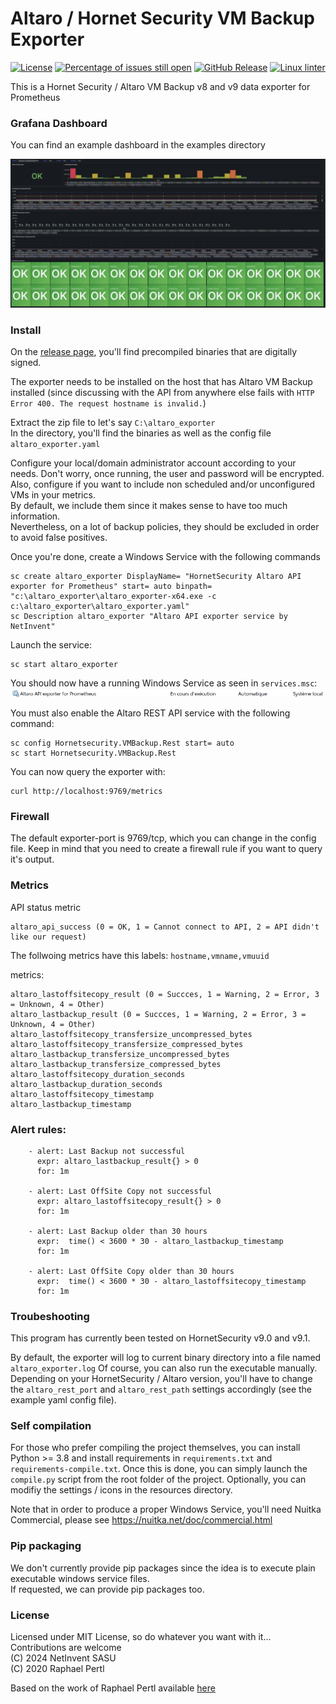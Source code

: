 # Altaro / Hornet Security VM Backup Exporter
[![License](https://img.shields.io/badge/license-MIT-blu.svg)](https://opensource.org/license/mit)
[![Percentage of issues still open](http://isitmaintained.com/badge/open/nnetinvent/altaro_exporter.svg)](http://isitmaintained.com/project/netinvent/altaro_exporter "Percentage of issues still open")
[![GitHub Release](https://img.shields.io/github/release/netinvent/altaro_exporter.svg?label=Latest)](https://github.com/netinvent/altaro_exporter/releases/latest)
[![Linux linter](https://github.com/netinvent/altaro_exporter/actions/workflows/pylint-windows.yaml/badge.svg)](https://github.com/netinvent/altaro_exporter/actions/workflows/pylint-windows.yaml)


This is a Hornet Security / Altaro VM Backup v8 and v9 data exporter for Prometheus 

### Grafana Dashboard

You can find an example dashboard in the examples directory

![image](examples/grafana_dashboard_v0.10.0.png)

### Install

On the [release page](https://github.com/netinvent/altaro_exporter/releases), you'll find precompiled binaries that are digitally signed.

The exporter needs to be installed on the host that has Altaro VM Backup installed (since discussing with the API from anywhere else fails with `HTTP Error 400. The request hostname is invalid.`)

Extract the zip file to let's say `C:\altaro_exporter`  
In the directory, you'll find the binaries as well as the config file `altaro_exporter.yaml`

Configure your local/domain administrator account according to your needs. Don't worry, once running, the user and password will be encrypted.  
Also, configure if you want to include non scheduled and/or unconfigured VMs in your metrics.  
By default, we include them since it makes sense to have too much information.  
Nevertheless, on a lot of backup policies, they should be excluded in order to avoid false positives.  

Once you're done, create a Windows Service with the following commands

```
sc create altaro_exporter DisplayName= "HornetSecurity Altaro API exporter for Prometheus" start= auto binpath= "c:\altaro_exporter\altaro_exporter-x64.exe -c c:\altaro_exporter\altaro_exporter.yaml"
sc Description altaro_exporter "Altaro API exporter service by NetInvent"
```

Launch the service:
```
sc start altaro_exporter
```

You should now have a running Windows Service as seen in `services.msc`:
![image](examples/altaro_exporter_service.png)

You must also enable the Altaro REST API service with the following command:
```
sc config Hornetsecurity.VMBackup.Rest start= auto
sc start Hornetsecurity.VMBackup.Rest
```

You can now query the exporter with:
```
curl http://localhost:9769/metrics
```

### Firewall

The default exporter-port is 9769/tcp, which you can change in the config file.
Keep in mind that you need to create a firewall rule if you want to query it's output.

### Metrics

API status metric 
```
altaro_api_success (0 = OK, 1 = Cannot connect to API, 2 = API didn't like our request)
```

The follwoing metrics have this labels:
` hostname,vmname,vmuuid `

metrics:
```
altaro_lastoffsitecopy_result (0 = Succces, 1 = Warning, 2 = Error, 3 = Unknown, 4 = Other)
altaro_lastbackup_result (0 = Succces, 1 = Warning, 2 = Error, 3 = Unknown, 4 = Other)
altaro_lastoffsitecopy_transfersize_uncompressed_bytes
altaro_lastoffsitecopy_transfersize_compressed_bytes
altaro_lastbackup_transfersize_uncompressed_bytes
altaro_lastbackup_transfersize_compressed_bytes
altaro_lastoffsitecopy_duration_seconds
altaro_lastbackup_duration_seconds
altaro_lastoffsitecopy_timestamp
altaro_lastbackup_timestamp
```

### Alert rules:

```
    - alert: Last Backup not successful
      expr: altaro_lastbackup_result{} > 0
      for: 1m

    - alert: Last OffSite Copy not successful
      expr: altaro_lastoffsitecopy_result{} > 0
      for: 1m

    - alert: Last Backup older than 30 hours
      expr:  time() < 3600 * 30 - altaro_lastbackup_timestamp
      for: 1m

    - alert: Last OffSite Copy older than 30 hours
      expr:  time() < 3600 * 30 - altaro_lastoffsitecopy_timestamp
      for: 1m

```

### Troubeshooting

This program has currently been tested on HornetSecurity v9.0 and v9.1.

By default, the exporter will log to current binary directory into a file named `altaro_exporter.log`
Of course, you can also run the executable manually.  
Depending on your HornetSecurity / Altaro version, you'll have to change the `altaro_rest_port` and `altaro_rest_path` settings accordingly (see the example yaml config file).

### Self compilation

For those who prefer compiling the project themselves, you can install Python >= 3.8 and install requirements in `requirements.txt` and `requirements-compile.txt`.
Once this is done, you can simply launch the `compile.py` script from the root folder of the project. 
Optionally, you can modifiy the settings / icons in the resources directory.   

Note that in order to produce a proper Windows Service, you'll need Nuitka Commercial, please see https://nuitka.net/doc/commercial.html

### Pip packaging

We don't currently provide pip packages since the idea is to execute plain executable windows service files.  
If requested, we can provide pip packages too.

### License

Licensed under MIT License, so do whatever you want with it... Contributions are welcome  
(C) 2024 NetInvent SASU  
(C) 2020 Raphael Pertl

Based on the work of Raphael Pertl available [here](https://github.com/raph2i/altaro_backup_exporter)
